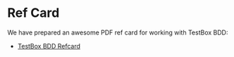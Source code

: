 # Ref Card

We have prepared an awesome PDF ref card for working with TestBox BDD:

* [TestBox BDD Refcard](https://github.com/ColdBox/cbox-refcards/raw/master/TestBox%20BDD%20Primer/TestBox-BDD-Refcard.pdf)
